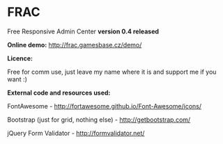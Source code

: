 # FRAC
Free Responsive Admin Center
**version 0.4 released**



**Online demo:**
http://frac.gamesbase.cz/demo/


**Licence:**

Free for comm use, just leave my name where it is and support me if you want :)


**External code and resources used:**

FontAwesome - http://fortawesome.github.io/Font-Awesome/icons/

Bootstrap (just for grid, nothing else) - http://getbootstrap.com/

jQuery Form Validator - http://formvalidator.net/
